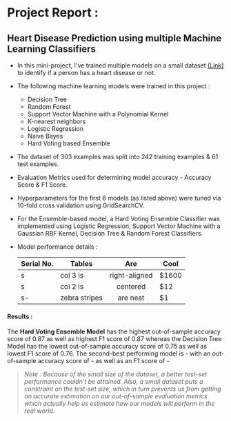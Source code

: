 # Project Report :
## Heart Disease Prediction using multiple Machine Learning Classifiers
* In this mini-project, I've trained multiple models on a small dataset [(Link)](https://www.kaggle.com/ronitf/heart-disease-uci) to identify if a person has a heart disease or not.
* The following machine learning models were trained in this project :
	* Decision Tree
	* Random Forest 
	* Support Vector Machine with a Polynomial Kernel
	* K-nearest neighbors
	* Logistic Regression
	* Naive Bayes
	* Hard Voting based Ensemble
* The dataset of 303 examples was split into 242 training examples & 61 test examples.
* Evaluation Metrics used for determining model accuracy - Accuracy Score & F1 Score.
* Hyperparameters for the first 6 models (as listed above) were tuned via 10-fold cross validation using GridSearchCV.
* For the Ensemble-based model, a Hard Voting Ensemble Classifier was implemented using Logistic Regression, Support Vector Machine with a Gaussian RBF Kernel, Decision Tree & Random Forest Classifiers.
* Model performance details : 

	|Serial No.| Tables        | Are           | Cool  |
	|---| ------------- |:-------------:|-------|
	|s     | col 3 is      | right-aligned | $1600 |
	|s     | col 2 is      | centered      |   $12 |
	|s-    | zebra stripes | are neat      |    $1 |

#### Results :
The **Hard Voting Ensemble Model** has the highest out-of-sample accuracy score of 0.87 as well as highest F1 score of 0.87 whereas the Decision Tree Model has the lowest out-of-sample accuracy score of 0.75 as well as lowest F1 score of 0.76. The second-best performing model is - with an out-of-sample accuracy score of - as well as an F1 score of -

>*Note : Because of the small size of the dataset, a better test-set performance couldn't be attained. Also, a small dataset puts a constraint on the test-set size, which in turn prevents us from getting an accurate estimation on our out-of-sample evaluation metrics which actually help us estimate how our models will perform in the real world.*
